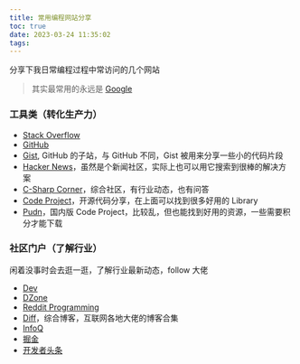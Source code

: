 ```yaml
---
title: 常用编程网站分享
toc: true
date: 2023-03-24 11:35:02
tags:
---
```


分享下我日常编程过程中常访问的几个网站

> 其实最常用的永远是 [Google](https://www.google.com/)

### 工具类（转化生产力）

- [Stack Overflow](https://stackoverflow.com/)
- [GitHub](https://github.com/)
- [Gist](https://gist.github.com/), GitHub 的子站，与 GitHub 不同，Gist 被用来分享一些小的代码片段
- [Hacker News](https://news.ycombinator.com/)，虽然是个新闻社区，实际上也可以用它搜索到很棒的解决方案
- [C-Sharp Corner](https://www.c-sharpcorner.com/)，综合社区，有行业动态，也有问答
- [Code Project](https://www.codeproject.com/)，开源代码分享，在上面可以找到很多好用的 Library
- [Pudn](https://www.pudn.com/)，国内版 Code Project，比较乱，但也能找到好用的资源，一些需要积分才能下载

### 社区门户（了解行业）

闲着没事时会去逛一逛，了解行业最新动态，follow 大佬

- [Dev](https://dev.to/)
- [DZone](https://dzone.com/list)
- [Reddit Programming](https://www.reddit.com/r/programming/)
- [Diff](https://diff.blog/)，综合博客，互联网各地大佬的博客合集
- [InfoQ](https://www.infoq.cn/)
- [掘金](https://juejin.cn/)
- [开发者头条](https://toutiao.io/)

